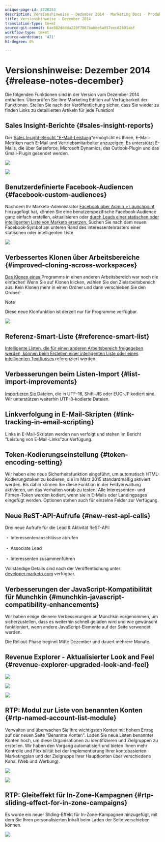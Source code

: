 ```yaml
---
unique-page-id: 4720253
description: Versionshinweise - Dezember 2014 - Marketing Docs - Produktdokumentation
title: Versionshinweise - Dezember 2014
translation-type: tm+mt
source-git-commit: 6ae882dddda220f7067babbe5a057eec82601abf
workflow-type: tm+mt
source-wordcount: '471'
ht-degree: 0%

---
```



# Versionshinweise: Dezember 2014 {#release-notes-december}

Die folgenden Funktionen sind in der Version vom Dezember 2014 enthalten. Überprüfen Sie Ihre Marketing Edition auf Verfügbarkeit der Funktionen. Stellen Sie nach der Veröffentlichung sicher, dass Sie wieder zu finden Links zu detaillierten Artikeln für jede Funktion!

## Sales Insight-Berichte {#sales-insight-reports}

Der [Sales Insight-Bericht &quot;E-Mail-Leistung](../../product-docs/marketo-sales-insight/msi-for-salesforce/features/performance-reports/sales-insight-email-performance-report.md)&quot;ermöglicht es Ihnen, E-Mail-Metriken nach E-Mail und Vertriebsmitarbeiter anzuzeigen. Es unterstützt E-Mails, die über Salesforce, Microsoft Dynamics, das Outlook-Plugin und das Gmail-Plugin gesendet werden.

![](assets/image2014-12-5-11-3a5-3a46.png)

![](assets/image2014-12-5-11-3a5-3a55.png)

## Benutzerdefinierte Facebook-Audiencen {#facebook-custom-audiences}

Nachdem Ihr Marketo-Administrator [Facebook über Admin > Launchpoint](../../product-docs/demand-generation/ad-network-integrations/add-facebook-custom-audiences-as-a-launchpoint-service.md) hinzugefügt hat, können Sie eine benutzerspezifische Facebook-Audience ganz einfach erstellen, aktualisieren oder [durch Leads einer statischen oder intelligenten Liste von Marketo ersetzen. ](../../product-docs/demand-generation/facebook/create-a-custom-audience-in-facebook.md) Suchen Sie nach dem neuen Facebook-Symbol am unteren Rand des Interessentenrasters einer statischen oder intelligenten Liste.

![](assets/image2014-12-5-11-3a6-3a28.png)

## Verbessertes Klonen über Arbeitsbereiche {#improved-cloning-across-workspaces}

[Das Klonen eines ](../../product-docs/core-marketo-concepts/programs/working-with-programs/clone-a-program.md) Programms in einen anderen Arbeitsbereich war noch nie einfacher! Wenn Sie auf Klonen klicken, wählen Sie den Zielarbeitsbereich aus. Kein Klonen mehr in einen Ordner und dann verschieben Sie den Ordner!

>[!NOTE]
>
>Diese neue Klonfunktion ist derzeit nur für Programme verfügbar.

![](assets/image2014-12-5-11-3a7-3a13.png)

## Referenz-Smart-Liste {#reference-smart-list}

[Intelligente Listen, die für einen anderen Arbeitsbereich freigegeben werden, können beim Erstellen einer intelligenten Liste oder eines intelligenten Textflusses ](../../product-docs/core-marketo-concepts/smart-lists-and-static-lists/using-smart-lists/reference-a-list-or-smart-list-across-workspaces.md)referenziert werden.

## Verbesserungen beim Listen-Import {#list-import-improvements}

[Importieren Sie ](../../getting-started/quick-wins/import-a-list-of-people.md) Dateien, die in UTF-16, Shift-JIS oder EUC-JP kodiert sind. Wir unterstützen weiterhin UTF-8-kodierte Dateien.

## Linkverfolgung in E-Mail-Skripten {#link-tracking-in-email-scripting}

Links in E-Mail-Skripten werden nun verfolgt und stehen im Bericht &quot;Leistung von E-Mail-Links&quot;zur Verfügung.

## Token-Kodierungseinstellung {#token-encoding-setting}

Wir haben eine neue Sicherheitsfunktion eingeführt, um automatisch HTML-Kodierungstoken zu kodieren, die im März 2015 standardmäßig aktiviert werden. Bis dahin können Sie diese Funktion in der Feldverwaltung aktivieren, um das Verhalten vorab zu testen. Alle Interessenten- und Firmen-Token werden kodiert, wenn sie in E-Mails oder Landingpages eingefügt werden. Optionen stehen auch für einzelne Felder zur Verfügung.

## Neue ReST-API-Aufrufe {#new-rest-api-calls}

Drei neue Aufrufe für die Lead &amp; Aktivität ReST-API:

・ Interessentenanschlüsse abrufen

・ Associate Lead

・ Interessenten zusammenführen

Vollständige Details sind nach der Veröffentlichung unter [developer.marketo.com](https://developers.marketo.com/) verfügbar.

## Verbesserungen der JavaScript-Kompatibilität für Munchkin {#munchkin-javascript-compatibility-enhancements}

Wir haben einige kleinere Verbesserungen an Munchkin vorgenommen, um sicherzustellen, dass es weiterhin schnell geladen wird und wie gewünscht funktioniert, wenn andere JavaScript-Elemente auf der Seite verwendet werden.

Die Rollout-Phase beginnt Mitte Dezember und dauert mehrere Monate.

## Revenue Explorer - Aktualisierter Look and Feel {#revenue-explorer-upgraded-look-and-feel}

![](assets/image2014-12-5-11-3a8-3a4.png)

![](assets/image2014-12-5-11-3a8-3a14.png)

![](assets/image2014-12-5-11-3a8-3a36.png)

## RTP: Modul zur Liste von benannten Konten {#rtp-named-account-list-module}

Verwalten und überwachen Sie Ihre wichtigsten Konten mit hohem Ertrag auf der neuen Seite &quot;Benannte Konten&quot;. Laden Sie neue Listen benannter Konten hoch, um diese Organisationen zu identifizieren und Zielgruppen zu erstellen. Wir haben den Vorgang automatisiert und bieten Ihnen mehr Kontrolle und Flexibilität bei der Implementierung Ihrer kontobasierten Marketingplan und der Zielgruppe Ihrer Hauptkonten über verschiedene Kanal (Web und Werbung).

![](assets/image2014-12-5-11-3a8-3a56.png)

![](assets/image2014-12-5-11-3a9-3a10.png)

## RTP: Gleiteffekt für In-Zone-Kampagnen {#rtp-sliding-effect-for-in-zone-campaigns}

Es wurde ein neuer Sliding-Effekt für In-Zone-Kampagnen hinzugefügt, mit dem Sie Ihren personalisierten Inhalt beim Laden der Seite verschieben können.

![](assets/image2014-12-5-11-3a9-3a34.png)

